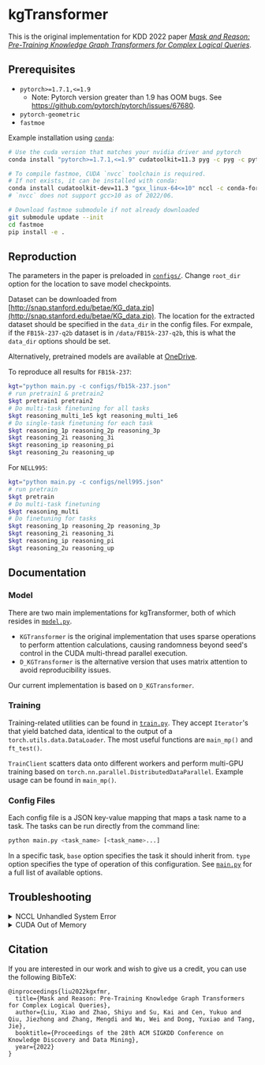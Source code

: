 # kgTransformer

This is the original implementation for KDD 2022 paper
_[Mask and Reason: Pre-Training Knowledge Graph Transformers for Complex Logical Queries](http://keg.cs.tsinghua.edu.cn/jietang/publications/KDD22-Liu-et-al-KG-Transformer.pdf)_.

## Prerequisites

* `pytorch>=1.7.1,<=1.9`
    * Note: Pytorch version greater than 1.9 has OOM bugs. See https://github.com/pytorch/pytorch/issues/67680.
* `pytorch-geometric`
* `fastmoe`

Example installation using [`conda`](https://conda.io):

```bash
# Use the cuda version that matches your nvidia driver and pytorch
conda install "pytorch>=1.7.1,<=1.9" cudatoolkit=11.3 pyg -c pyg -c pytorch -y

# To compile fastmoe, CUDA `nvcc` toolchain is required.
# If not exists, it can be installed with conda:
conda install cudatoolkit-dev=11.3 "gxx_linux-64<=10" nccl -c conda-forge -y
# `nvcc` does not support gcc>10 as of 2022/06.

# Download fastmoe submodule if not already downloaded
git submodule update --init
cd fastmoe
pip install -e .
```

## Reproduction

The parameters in the paper is preloaded in [`configs/`](configs/).
Change `root_dir` option for the location to save model checkpoints.

Dataset can be downloaded from [http://snap.stanford.edu/betae/KG_data.zip](http://snap.stanford.edu/betae/KG_data.zip).
The location for the extracted dataset
should be specified in the `data_dir` in the config files.
For exmpale, if the `FB15k-237-q2b` dataset is in `/data/FB15k-237-q2b`,
this is what the `data_dir` options should be set.

Alternatively, pretrained models are available
at [OneDrive](https://1drv.ms/u/s!An61mxr_SiETgq9ZdWVZPMnYC35k2A?e=2s8FxH).

To reproduce all results for `FB15k-237`:

```bash
kgt="python main.py -c configs/fb15k-237.json"
# run pretrain1 & pretrain2
$kgt pretrain1 pretrain2
# Do multi-task finetuning for all tasks
$kgt reasoning_multi_1e5 kgt reasoning_multi_1e6
# Do single-task finetuning for each task
$kgt reasoning_1p reasoning_2p reasoning_3p
$kgt reasoning_2i reasoning_3i
$kgt reasoning_ip reasoning_pi
$kgt reasoning_2u reasoning_up
```

For `NELL995`:

```bash
kgt="python main.py -c configs/nell995.json"
# run pretrain
$kgt pretrain
# Do multi-task finetuning
$kgt reasoning_multi
# Do finetuning for tasks
$kgt reasoning_1p reasoning_2p reasoning_3p
$kgt reasoning_2i reasoning_3i
$kgt reasoning_ip reasoning_pi
$kgt reasoning_2u reasoning_up
```

## Documentation

### Model

There are two main implementations for kgTransformer,
both of which resides in [`model.py`](./model.py).

* `KGTransformer` is the original implementation that uses sparse operations to perform attention calculations, causing
  randomness beyond seed's control in the CUDA multi-thread parallel execution.
* `D_KGTransformer` is the alternative version that uses matrix attention to avoid reproducibility issues.

Our current implementation is based on `D_KGTransformer`.

### Training

Training-related utilities can be found in [`train.py`](./train.py).
They accept `Iterator`'s that yield batched data,
identical to the output of a `torch.utils.data.DataLoader`.
The most useful functions are `main_mp()` and `ft_test()`.

`TrainClient` scatters data onto different workers
and perform multi-GPU training based on `torch.nn.parallel.DistributedDataParallel`.
Example usage can be found in `main_mp()`.

### Config Files

Each config file is a JSON key-value mapping that maps a task name to a task.
The tasks can be run directly from the command line:

```bash
python main.py <task_name> [<task_name>...]
```

In a specific task, `base` option specifies the task it should inherit from.
`type` option specifies the type of operation of this configuration.
See [`main.py`](./main.py) for a full list of available options.

## Troubleshooting

<details>
<summary>NCCL Unhandled System Error</summary>

We observed that Infiniband is not supported by `fastmoe` on some machines.

NCCL with Infiniband can be disabled using an environment variable.

```bash
export NCCL_IB_DISABLE=1
```

</details>

<details>
<summary>CUDA Out of Memory</summary>

Adjust batch size and retry.
If the issue persists, downgrade pytorch to as early as possible (e.g. LTS 1.8.2 as of 2022/07).
This is possibly due to memory issues in higher pytorch versions.
See https://github.com/pytorch/pytorch/issues/67680 for more information.

</details>

## Citation

If you are interested in our work and wish to give us a credit,
you can use the following BibTeX:

```
@inproceedings{liu2022kgxfmr,
  title={Mask and Reason: Pre-Training Knowledge Graph Transformers for Complex Logical Queries},
  author={Liu, Xiao and Zhao, Shiyu and Su, Kai and Cen, Yukuo and Qiu, Jiezhong and Zhang, Mengdi and Wu, Wei and Dong, Yuxiao and Tang, Jie},
  booktitle={Proceedings of the 28th ACM SIGKDD Conference on Knowledge Discovery and Data Mining},
  year={2022}
}
```
